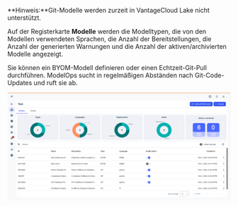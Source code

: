 **Hinweis:**Git-Modelle werden zurzeit in VantageCloud Lake nicht unterstützt.

Auf der Registerkarte **Modelle** werden die Modelltypen, die von den Modellen verwendeten Sprachen, die Anzahl der Bereitstellungen, die Anzahl der generierten Warnungen und die Anzahl der aktiven/archivierten Modelle angezeigt.

Sie können ein BYOM-Modell definieren oder einen Echtzeit-Git-Pull durchführen. ModelOps sucht in regelmäßigen Abständen nach Git-Code-Updates und ruft sie ab.

![ModelOps – Registerkarte „Modelle“](Images/fgt1739114155978.png)


